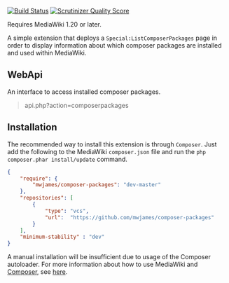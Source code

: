 [![Build Status](https://travis-ci.org/mwjames/composer-packages.png?branch=master)](https://travis-ci.org/mwjames/composer-packages)
[![Scrutinizer Quality Score](https://scrutinizer-ci.com/g/mwjames/composer-packages/badges/quality-score.png?s=e683de3d75d834ef510a9fe21ebdc9bceb6c4b9c)](https://scrutinizer-ci.com/g/mwjames/composer-packages/)

Requires MediaWiki 1.20 or later.

A simple extension that deploys a <code>Special:ListComposerPackages</code> page in order to display information about which composer packages are installed and used within MediaWiki.

## WebApi
An interface to access installed composer packages.

> api.php?action=composerpackages

## Installation
The recommended way to install this extension is through `Composer`. Just add the following to the MediaWiki ``composer.json`` file and run the ``php composer.phar install/update`` command.

```json
{
	"require": {
		"mwjames/composer-packages": "dev-master"
	},
	"repositories": [
		{
			"type": "vcs",
			"url":  "https://github.com/mwjames/composer-packages"
		}
	],
	"minimum-stability" : "dev"
}
```
A manual installation will be insufficient due to usage of the Composer autoloader. For more information about how to use MediaWiki and [Composer][composer], see [here][mwcomposer].

[composer]: http://getcomposer.org/
[mwcomposer]: https://www.mediawiki.org/wiki/Composer